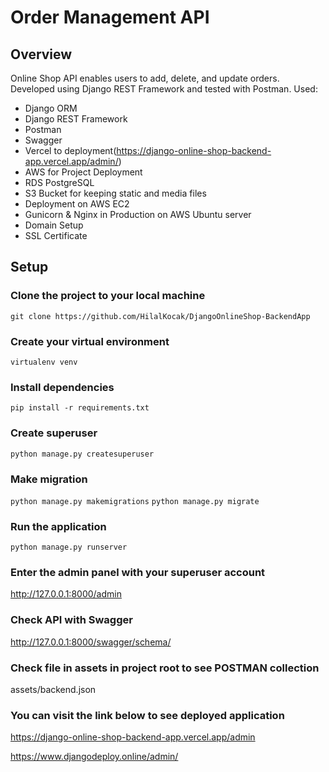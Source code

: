 # Order Management API
## Overview
Online Shop API enables users to add, delete, and update orders. Developed using Django REST Framework and tested with Postman.
Used:
- Django ORM
- Django REST Framework
- Postman
- Swagger
- Vercel to deployment(https://django-online-shop-backend-app.vercel.app/admin/)
- AWS for Project Deployment
- RDS PostgreSQL
- S3 Bucket for keeping static and media files
- Deployment on AWS EC2
- Gunicorn & Nginx in Production on AWS Ubuntu server
- Domain Setup
- SSL Certificate

## Setup
### Clone the project to your local machine
```git clone https://github.com/HilalKocak/DjangoOnlineShop-BackendApp```

### Create your virtual environment
`virtualenv venv`

### Install dependencies
`pip install -r requirements.txt`

### Create superuser
`python manage.py createsuperuser`

### Make migration
`python manage.py makemigrations`
`python manage.py migrate`

### Run the application
`python manage.py runserver`

### Enter the admin panel with your superuser account
http://127.0.0.1:8000/admin

### Check API with Swagger
http://127.0.0.1:8000/swagger/schema/

### Check file in assets in project root to see POSTMAN collection 
assets/backend.json

### You can visit the link below to see deployed application
https://django-online-shop-backend-app.vercel.app/admin

https://www.djangodeploy.online/admin/